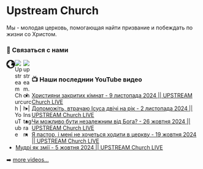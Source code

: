 # Upstream Church

Мы - молодая церковь, помогающая найти призвание и побеждать по жизни со Христом.

### 👥 Связаться с нами

[<img align="left" alt="upstream.life" width="22px" src="https://raw.githubusercontent.com/iconic/open-iconic/master/svg/globe.svg" />][website]
[<img align="left" alt="UpstreamChurch | YouTube" width="22px" src="https://cdn.jsdelivr.net/npm/simple-icons@v3/icons/youtube.svg" />][youtube]
[<img align="left" alt="upstream.church | Instagram" width="22px" src="https://cdn.jsdelivr.net/npm/simple-icons@v3/icons/instagram.svg" />][instagram]

<br />

### 📺 Наши последнии YouTube видео
<!-- YOUTUBE:START -->
- [Християни закритих кімнат - 9 листопада 2024 || UPSTREAM Church LIVE](https://www.youtube.com/watch?v=yWV7CwtigLQ)
- [Допоможіть, втрачаю Ісуса двічі на рік - 2 листопада 2024 || UPSTREAM Church LIVE](https://www.youtube.com/watch?v=KNC7AfBkuHM)
- [Чи можливо бути незалежним від Бога? - 26 жовтня 2024 || UPSTREAM Church LIVE](https://www.youtube.com/watch?v=DHLhLZZGpac)
- [Я пастор, і мені не хочеться ходити в церкву - 19 жовтня 2024 || UPSTREAM Church LIVE](https://www.youtube.com/watch?v=ZrNxIuAhlgg)
- [Мудрі як змії - 5 жовтня 2024 || UPSTREAM Church LIVE](https://www.youtube.com/watch?v=yrA-1bJR2t8)
<!-- YOUTUBE:END -->

➡️ [more videos...](https://youtube.com/UpstreamChurch)

[website]: https://upstream.life/
[youtube]: https://youtube.com/UpstreamChurch
[instagram]: https://www.instagram.com/upstream.church
